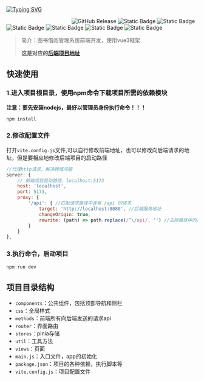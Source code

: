 [![Typing SVG](https://readme-typing-svg.herokuapp.com?font=cascadia+code&size=38&duration=3500&pause=1000&color=00ADFF&center=true&vCenter=true&random=false&width=1000&height=100&lines=Book+lending+management+system;图书借阅管理系统)](https://git.io/typing-svg)

&emsp;&emsp;&emsp;&emsp;&emsp;&emsp;&emsp;&emsp;&emsp;&emsp;&emsp;&emsp;
![GitHub Release](https://img.shields.io/github/v/release/tankingcao/vue3-vite?include_prereleases&display_name=release&labelColor=red&cacheSeconds=3600)
![Static Badge](https://img.shields.io/badge/vue-v3.3.11-blue?style=plastic&logo=vue.js&logoColor=%234FC08D&labelColor=white)
![Static Badge](https://img.shields.io/badge/ElementPlus-v2.3.1-blue?style=plastic&labelColor=white)
![Static Badge](https://img.shields.io/badge/Axios-v1.6.5-white?style=plastic&logo=axios&logoColor=%235A29E4)
![Static Badge](https://img.shields.io/badge/nodejs-blue?logo=node.js&logoColor=green&labelColor=white)
![Static Badge](https://img.shields.io/badge/vite-blue?logo=vite&logoColor=green&labelColor=white)
![Static Badge](https://img.shields.io/badge/pinia-red)



> 简介：图书借阅管理系统前端开发，使用vue3框架
> 
> **这是对应的[后端项目地址](https://github.com/caolib/java_design)**

## 快速使用

### 1.进入项目根目录，使用npm命令下载项目所需的依赖模块

**注意：要先安装nodejs，最好以管理员身份执行命令！！！**

```cmd
npm install
```

### 2.修改配置文件

打开`vite.config.js`文件,可以自行修改前端地址，也可以修改向后端请求的地址，但是要相应地修改后端项目的启动路径

```js
//代理http请求，解决跨域问题
server: {
    // 前端项目启动路径，localhost:5173
    host: 'localhost',
    port: 5173,
    proxy: {
        '/api': { //匹配请求路径中含有 /api 的请求
            target: 'http://localhost:8080', //后端服务地址
            changeOrigin: true,
            rewrite: (path) => path.replace(/^\/api/, '') //去除路径中的/api，还原请求路径
        }
    }
},
```

### 3.执行命令，启动项目

```cmd
npm run dev
```

## 项目目录结构

- `components`：公共组件，包括顶部导航和侧栏
- `css`：全局样式
- `methods`：前端所有向后端发送的请求api
- `router`：界面路由
- `stores`：pinia存储
- `util`：工具方法
- `views`：页面
- `main.js`：入口文件，app的初始化
- `package.json`：项目的各种依赖，执行脚本等
- `vite.config.js`：项目配置文件
